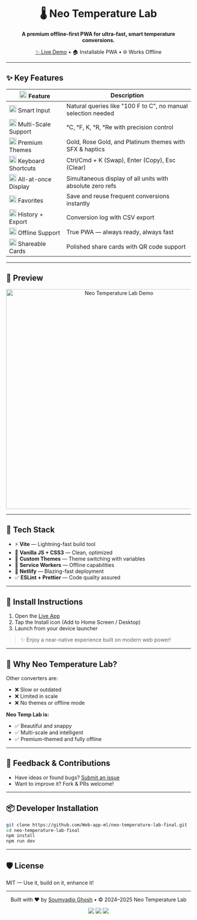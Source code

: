 
<h1 align="center">🌡️ Neo Temperature Lab</h1>

<p align="center">
  <strong>A premium offline-first PWA for ultra-fast, smart temperature conversions.</strong>
</p>

<p align="center">
  <a href="https://neotemp.netlify.app/">✨ Live Demo</a> • 🏠 Installable PWA • 🌐 Works Offline
</p>

---

## ✨ Key Features

| <img src="https://cdn.jsdelivr.net/gh/twitter/twemoji@latest/assets/svg/1f504.svg" width="20" /> Feature             | Description                                                   |
| -------------------------------------------------------------------------------------------------------------------- | ------------------------------------------------------------- |
| <img src="https://cdn.jsdelivr.net/gh/twitter/twemoji@latest/assets/svg/1f9ea.svg" width="20" /> Smart Input         | Natural queries like "100 F to C", no manual selection needed |
| <img src="https://cdn.jsdelivr.net/gh/twitter/twemoji@latest/assets/svg/1f321.svg" width="20" /> Multi-Scale Support | °C, °F, K, °R, °Re with precision control                     |
| <img src="https://cdn.jsdelivr.net/gh/twitter/twemoji@latest/assets/svg/1f3a8.svg" width="20" /> Premium Themes      | Gold, Rose Gold, and Platinum themes with SFX & haptics       |
| <img src="https://cdn.jsdelivr.net/gh/twitter/twemoji@latest/assets/svg/2328.svg" width="20" /> Keyboard Shortcuts   | Ctrl/Cmd + K (Swap), Enter (Copy), Esc (Clear)                |
| <img src="https://cdn.jsdelivr.net/gh/twitter/twemoji@latest/assets/svg/1f4d1.svg" width="20" /> All-at-once Display | Simultaneous display of all units with absolute zero refs     |
| <img src="https://cdn.jsdelivr.net/gh/twitter/twemoji@latest/assets/svg/2b50.svg" width="20" /> Favorites            | Save and reuse frequent conversions instantly                 |
| <img src="https://cdn.jsdelivr.net/gh/twitter/twemoji@latest/assets/svg/1f4c4.svg" width="20" /> History + Export    | Conversion log with CSV export                                |
| <img src="https://cdn.jsdelivr.net/gh/twitter/twemoji@latest/assets/svg/1f4f6.svg" width="20" /> Offline Support     | True PWA — always ready, always fast                          |
| <img src="https://cdn.jsdelivr.net/gh/twitter/twemoji@latest/assets/svg/1f4f7.svg" width="20" /> Shareable Cards     | Polished share cards with QR code support                     |

---

## 📸 Preview

<p align="center">
  <img src="./demo.gif" alt="Neo Temperature Lab Demo" width="600" />
</p>

---

## 🔮 Tech Stack

* ⚡ **Vite** — Lightning-fast build tool
* 🎯 **Vanilla JS + CSS3** — Clean, optimized
* 🎨 **Custom Themes** — Theme switching with variables
* 💾 **Service Workers** — Offline capabilities
* 🚀 **Netlify** — Blazing-fast deployment
* ✅ **ESLint + Prettier** — Code quality assured

---

## 📱 Install Instructions

1. Open the [Live App](https://neotemp.netlify.app/)
2. Tap the Install icon (Add to Home Screen / Desktop)
3. Launch from your device launcher

> ✨ Enjoy a near-native experience built on modern web power!

---

## 🫠 Why Neo Temperature Lab?

Other converters are:

* ❌ Slow or outdated
* ❌ Limited in scale
* ❌ No themes or offline mode

**Neo Temp Lab is:**

* ✅ Beautiful and snappy
* ✅ Multi-scale and intelligent
* ✅ Premium-themed and fully offline

---

## 🤝 Feedback & Contributions

* Have ideas or found bugs? [Submit an issue](https://github.com/Web-app-ml/neo-temperature-lab-final/issues)
* Want to improve it? Fork & PRs welcome!

---

## 📦 Developer Installation

```bash
git clone https://github.com/Web-app-ml/neo-temperature-lab-final.git
cd neo-temperature-lab-final
npm install
npm run dev
```

---

## 🛡 License

MIT — Use it, build on it, enhance it!

---

<p align="center">
  Built with ❤️ by <a href="https://github.com/Web-app-ml">Soumyadip Ghosh</a> • © 2024–2025 Neo Temperature Lab
</p>

<p align="center">
  <img src="https://img.shields.io/github/deployments/Web-app-ml/neo-temperature-lab-final/netlify?label=Netlify%20Deploy" />
  <img src="https://img.shields.io/github/last-commit/Web-app-ml/neo-temperature-lab-final" />
  <img src="https://img.shields.io/github/issues/Web-app-ml/neo-temperature-lab-final" />
</p>
